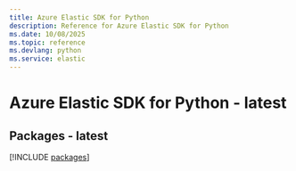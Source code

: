 ```yaml
---
title: Azure Elastic SDK for Python
description: Reference for Azure Elastic SDK for Python
ms.date: 10/08/2025
ms.topic: reference
ms.devlang: python
ms.service: elastic
---
```

# Azure Elastic SDK for Python - latest
## Packages - latest
[!INCLUDE [packages](elastic-index.md)]